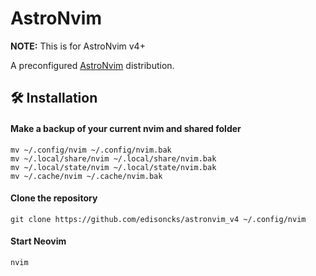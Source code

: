 # AstroNvim

**NOTE:** This is for AstroNvim v4+

A preconfigured [AstroNvim](https://github.com/AstroNvim/AstroNvim) distribution.

## 🛠️ Installation

#### Make a backup of your current nvim and shared folder

```shell
mv ~/.config/nvim ~/.config/nvim.bak
mv ~/.local/share/nvim ~/.local/share/nvim.bak
mv ~/.local/state/nvim ~/.local/state/nvim.bak
mv ~/.cache/nvim ~/.cache/nvim.bak
```

#### Clone the repository

```shell
git clone https://github.com/edisoncks/astronvim_v4 ~/.config/nvim
```

#### Start Neovim

```shell
nvim
```
